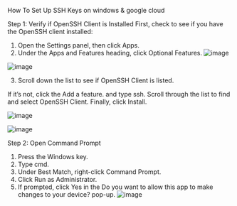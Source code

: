 How To Set Up SSH Keys on windows & google cloud

Step 1: Verify if OpenSSH Client is Installed
First, check to see if you have the OpenSSH client installed:
1. Open the Settings panel, then click Apps.
2. Under the Apps and Features heading, click Optional Features.
![image](https://user-images.githubusercontent.com/83507970/173232672-ff3922d3-9932-4575-8941-1806e49c23fa.png)

![image](https://user-images.githubusercontent.com/83507970/173232733-98805781-b528-4a9d-8b5e-48c5ea100633.png)


3. Scroll down the list to see if OpenSSH Client is listed.

If it’s not, click the Add a feature. and type ssh.
Scroll through the list to find and select OpenSSH Client.
Finally, click Install.

![image](https://user-images.githubusercontent.com/83507970/173232871-de51ad79-f8c0-4a3f-95e9-0002b0e8996c.png)

![image](https://user-images.githubusercontent.com/83507970/173232896-93d66ec7-75e2-4c6d-b930-abe831e75bcd.png)




Step 2: Open Command Prompt
1. Press the Windows key.
2. Type cmd.
3. Under Best Match, right-click Command Prompt.
4. Click Run as Administrator.
5. If prompted, click Yes in the Do you want to allow this app to make changes to your device? pop-up.
![image](https://user-images.githubusercontent.com/83507970/173232072-32e380e4-1e8e-4719-b949-6428fb219a41.png)


